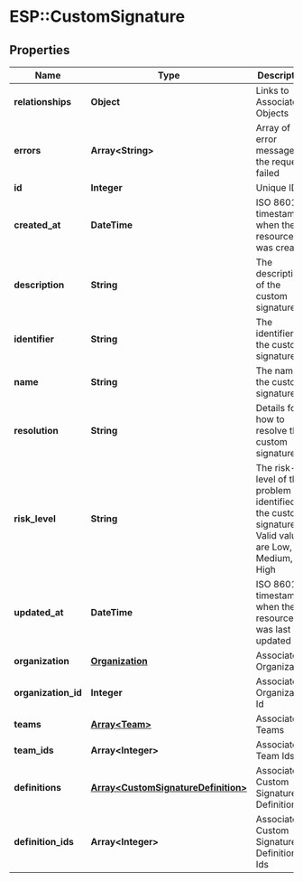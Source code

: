 # ESP::CustomSignature

## Properties
Name | Type | Description | Notes
------------ | ------------- | ------------- | -------------
**relationships** | **Object** | Links to Associated Objects | [optional] 
**errors** | **Array&lt;String&gt;** | Array of error messages if the request failed | [optional] 
**id** | **Integer** | Unique ID | 
**created_at** | **DateTime** | ISO 8601 timestamp when the resource was created | 
**description** | **String** | The description of the custom signature | 
**identifier** | **String** | The identifier of the custom signature | 
**name** | **String** | The name of the custom signature | 
**resolution** | **String** | Details for how to resolve this custom signature | 
**risk_level** | **String** | The risk-level of the problem identified by the custom signature. Valid values are Low, Medium, High | 
**updated_at** | **DateTime** | ISO 8601 timestamp when the resource was last updated | 
**organization** | [**Organization**](Organization.md) | Associated Organization | [optional] 
**organization_id** | **Integer** | Associated Organization Id | [optional] 
**teams** | [**Array&lt;Team&gt;**](Team.md) | Associated Teams | [optional] 
**team_ids** | **Array&lt;Integer&gt;** | Associated Team Ids | [optional] 
**definitions** | [**Array&lt;CustomSignatureDefinition&gt;**](CustomSignatureDefinition.md) | Associated Custom Signature Definitions | [optional] 
**definition_ids** | **Array&lt;Integer&gt;** | Associated Custom Signature Definition Ids | [optional] 


